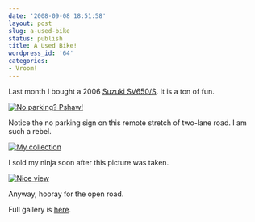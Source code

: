 ```yaml
---
date: '2008-09-08 18:51:58'
layout: post
slug: a-used-bike
status: publish
title: A Used Bike!
wordpress_id: '64'
categories:
- Vroom!
---
```


Last month I bought a 2006 [Suzuki SV650/S](http://en.wikipedia.org/wiki/Suzuki_SV650). It is a ton of fun.

[![No parking? Pshaw!](/photos/my_new_used_SV-650-S/file0040.jpg)](/photos/my_new_used_SV-650-S/file0040.jpg)

Notice the no parking sign on this remote stretch of two-lane road. I am such a rebel.

[![My collection](/photos/my_new_used_SV-650-S/file0023.jpg)](/photos/my_new_used_SV-650-S/file0023.jpg)

I sold my ninja soon after this picture was taken.

[![Nice view](/photos/my_new_used_SV-650-S/file0042.jpg)](/photos/my_new_used_SV-650-S/file0042.jpg)

Anyway, hooray for the open road.

Full gallery is [here](/photos/my_new_used_SV-650-S/).
